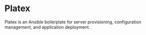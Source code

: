 # Platex

Platex is an Ansible boilerplate for server provisioning, configuration management, and application deployment.

